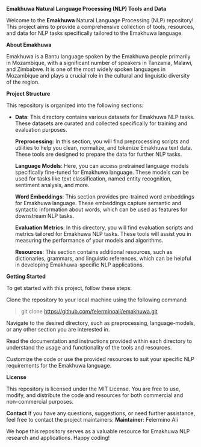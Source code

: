 **Emakhuwa Natural Language Processing (NLP) Tools and Data**


Welcome to the **Emakhuwa** Natural Language Processing (NLP) repository! This project aims to provide a comprehensive collection of tools, resources, and data for NLP tasks specifically tailored to the Emakhuwa language.

  

**About Emakhuwa**

  

Emakhuwa is a Bantu language spoken by the Emakhuwa people primarily in Mozambique, with a significant number of speakers in Tanzania, Malawi, and Zimbabwe. It is one of the most widely spoken languages in Mozambique and plays a crucial role in the cultural and linguistic diversity of the region.

  
  

**Project Structure**

This repository is organized into the following sections:

 - **Data**: This directory contains various datasets for Emakhuwa NLP tasks. These datasets are curated and collected specifically for
   training and evaluation purposes.
   
   **Preprocessing**: In this section, you will find preprocessing scripts and utilities to help you clean, normalize, and tokenize
   Emakhuwa text data. These tools are designed to prepare the data for
   further NLP tasks.
   
   **Language Models**: Here, you can access pretrained language models specifically fine-tuned for Emakhuwa language. These models can be
   used for tasks like text classification, named entity recognition,
   sentiment analysis, and more.
   
   **Word Embeddings**: This section provides pre-trained word embeddings for Emakhuwa language. These embeddings capture semantic
   and syntactic information about words, which can be used as features
   for downstream NLP tasks.
   
   **Evaluation Metrics**: In this directory, you will find evaluation scripts and metrics tailored for Emakhuwa NLP tasks. These tools will
   assist you in measuring the performance of your models and
   algorithms.
   
   **Resources**: This section contains additional resources, such as dictionaries, grammars, and linguistic references, which can be
   helpful in developing Emakhuwa-specific NLP applications.

  
  

**Getting Started**

To get started with this project, follow these steps:

Clone the repository to your local machine using the following command:

> git clone https://github.com/felerminoali/emakhuwa.git


Navigate to the desired directory, such as preprocessing, language-models, or any other section you are interested in.

  

Read the documentation and instructions provided within each directory to understand the usage and functionality of the tools and resources.

Customize the code or use the provided resources to suit your specific NLP requirements for the Emakhuwa language.

  
**License**

This repository is licensed under the MIT License. You are free to use, modify, and distribute the code and resources for both commercial and non-commercial purposes.

**Contact**
If you have any questions, suggestions, or need further assistance, feel free to contact the project maintainers:
**Maintainer**: Felermino Ali

 
We hope this repository serves as a valuable resource for Emakhuwa NLP research and applications.
 Happy coding!